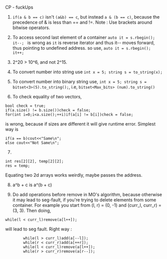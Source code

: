 CP - fuckUps

1. `if(a & b == c)` isn't `(a&b) == c`, but instead `a & (b == c)`, because the precedence of & is less than == and !=. 
Note : Use brackets around bitwise operators. 

2. To access second last element of a container 
`auto it = s.rbegin(); it--; ` is wrong as `it` is reverse iterator and thus it-- moves forward, thus pointing to undefined address. so use,
`auto it = s.rbegin(); it++; `

3. 2^20 > 10^6, and not 2^15. 

4. To convert number into string use `int x = 5; string s = to_string(x);`

5. To convert number into binary string use, `int x = 5; string s = bitset<3>(5).to_string();`, i.e, `bitset<Max_bits> (num).to_string()`

6. To check equality of two vectors, 

```
bool check = true; 
if(a.size() != b.size())check = false;
for(int i=0;i<a.size();++i)if(a[i] != b[i])check = false;
```

is wrong, because if sizes are different it will give runtime error. Simplest way is

```
if(a == b)cout<<"Same\n"; 
else cout<<"Not Same\n"; 
```

7. 
```
int res[2][2], temp[2][2]; 
res = temp; 
```
Equating two 2d arrays works weirdly, maybe passes the address. 

8. a^b + c is a^(b + c)

9. Do add operations before remove in MO's algorithm, because otherwise it may lead to seg-fault, if you're trying to delete elements from some container. For example you start from (l, r) = (0, -1) and (curr_l, curr_r) = (3, 3). Then doing, 

```
while(l < curr_l)remove(a[l++]); 
```
will lead to seg fault. Right way : 
```
        while(l > curr_l)add(a[--l]); 
        while(r < curr_r)add(a[++r]); 
        while(l < curr_l)remove(a[l++]); 
        while(r > curr_r)remove(a[r--]); 
```
